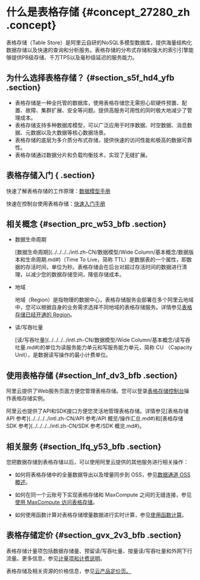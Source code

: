 # 什么是表格存储 {#concept_27280_zh .concept}

表格存储（Table Store）是阿里云自研的NoSQL多模型数据库，提供海量结构化数据存储以及快速的查询和分析服务。表格存储的分布式存储和强大的索引引擎能够提供PB级存储、千万TPS以及毫秒级延迟的服务能力。

## 为什么选择表格存储？ {#section_s5f_hd4_yfb .section}

-   表格存储是一种全托管的数据库，使用表格存储您无需担心软硬件预置、配置、故障、集群扩展、安全等问题。提供高服务可用性的同时极大地减少了管理成本。
-   表格存储支持多种数据库模型，可以广泛应用于时序数据、时空数据、消息数据、元数据以及大数据等核心数据场景。
-   表格存储的底层为多介质分布式存储，提供快速的访问性能和极高的数据可靠性。
-   表格存储通过数据分片和负载均衡技术，实现了无缝扩展。

## 表格存储入门 { .section}

快速了解表格存储的工作原理：[数据模型手册](../../../../intl.zh-CN/数据模型/前言.md)

快速在控制台使用表格存储：[快速入门手册](../../../../intl.zh-CN/快速入门/开始使用阿里云表格存储.md)

## 相关概念 {#section_prc_w53_bfb .section}

-   数据生命周期

     [数据生命周期](../../../../intl.zh-CN/数据模型/Wide Column/基本概念/数据版本和生命周期.md#)（Time To Live，简称 TTL）是数据表的一个属性，即数据的存活时间，单位为秒。表格存储会在后台对超过存活时间的数据进行清理，以减少您的数据存储空间，降低存储成本。

-   地域

    地域（Region）是指物理的数据中心，表格存储服务会部署在多个阿里云地域中，您可以根据自身的业务需求选择不同地域的表格存储服务。详情参见[表格存储已经开通的 Region](intl.zh-CN/产品简介/名词解释/地域.md#)。

-   读/写吞吐量

     [读/写吞吐量](../../../../intl.zh-CN/数据模型/Wide Column/基本概念/读写吞吐量.md#)的单位为读服务能力单元和写服务能力单元，简称 CU （Capacity Unit），是数据读写操作的最小计费单位。


## 使用表格存储 {#section_lnf_dv3_bfb .section}

阿里云提供了Web服务页面方便您管理表格存储。您可以登录[表格存储控制台](https://ots.console.aliyun.com)操作表格存储实例。

阿里云也提供了API和SDK接口方便您灵活地管理表格存储。详情参见[表格存储 API 参考](../../../../intl.zh-CN/API 参考/API 概览/操作汇总.md#)和[表格存储 SDK 参考](../../../../intl.zh-CN/SDK 参考/SDK 概览.md#)。

## 相关服务 {#section_lfq_y53_bfb .section}

您把数据存储到表格存储以后，可以使用阿里云提供的其他服务进行相关操作：

-   如何将表格存储中的全量数据导出以及增量同步到 OSS，参见[数据通道 OSS 概述](../../../../intl.zh-CN/数据通道/OSS/概述.md#)。

-   如何在同一个云账号下实现表格存储和 MaxCompute 之间的无缝连接，参见[使用 MaxCompute 访问表格存储](../../../../intl.zh-CN/计算与分析/MaxCompute/使用MaxCompute访问表格存储.md#)。

-   如何使用函数计算对表格存储增量数据进行实时计算，参见[使用函数计算](../../../../intl.zh-CN/计算与分析/函数触发器/使用函数计算.md#)。


## 表格存储定价 {#section_gvx_2v3_bfb .section}

表格存储计量项包括数据存储量、预留读/写吞吐量、按量读/写吞吐量和外网下行流量。更多信息，参见[计量项和计费说明](../../../../intl.zh-CN/产品定价/计量项和计费说明.md#)。

表格存储及相关资源的价格信息，参见[云产品定价页。](https://www.alibabacloud.com/product/table-store/pricing)

